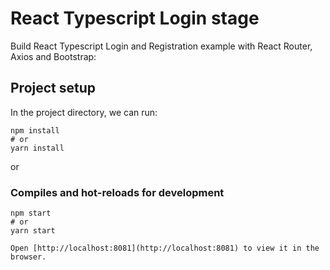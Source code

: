 # React Typescript Login stage

Build React Typescript Login and Registration example with React Router, Axios and Bootstrap:

## Project setup

In the project directory, we can run:
```
npm install
# or
yarn install
```
or

### Compiles and hot-reloads for development

```
npm start
# or
yarn start

Open [http://localhost:8081](http://localhost:8081) to view it in the browser.
